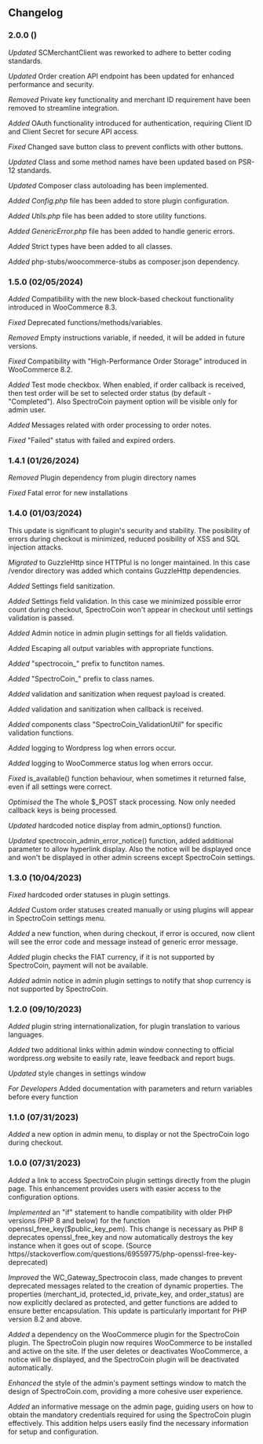 ## Changelog

### 2.0.0 ()

_Updated_ SCMerchantClient was reworked to adhere to better coding standards.

_Updated_ Order creation API endpoint has been updated for enhanced performance and security.

_Removed_ Private key functionality and merchant ID requirement have been removed to streamline integration.

_Added_ OAuth functionality introduced for authentication, requiring Client ID and Client Secret for secure API access.

_Fixed_ Changed save button class to prevent conflicts with other buttons.

_Updated_ Class and some method names have been updated based on PSR-12 standards.

_Updated_ Composer class autoloading has been implemented.

_Added_ _Config.php_ file has been added to store plugin configuration.

_Added_ _Utils.php_ file has been added to store utility functions.

_Added_ _GenericError.php_ file has been added to handle generic errors.

_Added_ Strict types have been added to all classes.

_Added_ php-stubs/woocommerce-stubs as composer.json dependency.

### 1.5.0 (02/05/2024)

_Added_ Compatibility with the new block-based checkout functionality introduced in WooCommerce 8.3.

_Fixed_ Deprecated functions/methods/variables.

_Removed_ Empty instructions variable, if needed, it will be added in future versions.

_Fixed_ Compatibility with "High-Performance Order Storage" introduced in WooCommerce 8.2.

_Added_ Test mode checkbox. When enabled, if order callback is received, then test order will be set to selected order status (by default - "Completed"). Also SpectroCoin payment option will be visible only for admin user.

_Added_ Messages related with order processing to order notes.

_Fixed_ "Failed" status with failed and expired orders.

### 1.4.1 (01/26/2024)

_Removed_ Plugin dependency from plugin directory names

_Fixed_ Fatal error for new installations

### 1.4.0 (01/03/2024)

This update is significant to plugin's security and stability. The posibility of errors during checkout is minimized, reduced posibility of XSS and SQL injection attacks.

_Migrated_ to GuzzleHttp since HTTPful is no longer maintained. In this case /vendor directory was added which contains GuzzleHttp dependencies.

_Added_ Settings field sanitization.

_Added_ Settings field validation. In this case we minimized possible error count during checkout, SpectroCoin won't appear in checkout until settings validation is passed.

_Added_ Admin notice in admin plugin settings for all fields validation.

_Added_ Escaping all output variables with appropriate functions.

_Added_ "spectrocoin\_" prefix to functiton names.

_Added_ "SpectroCoin\_" prefix to class names.

_Added_ validation and sanitization when request payload is created.

_Added_ validation and sanitization when callback is received.

_Added_ components class "SpectroCoin_ValidationUtil" for specific validation functions.

_Added_ logging to Wordpress log when errors occur.

_Added_ logging to WooCommerce status log when errors occur.

_Fixed_ is_available() function behaviour, when sometimes it returned false, even if all settings were correct.

_Optimised_ the The whole $\_POST stack processing. Now only needed callback keys is being processed.

_Updated_ hardcoded notice display from admin_options() function.

_Updated_ spectrocoin_admin_error_notice() function, added additional parameter to allow hyperlink display. Also the notice will be displayed once and won't be displayed in other admin screens except SpectroCoin settings.

### 1.3.0 (10/04/2023)

_Fixed_ hardcoded order statuses in plugin settings.

_Added_ Custom order statuses created manually or using plugins will appear in SpectroCoin settings menu.

_Added_ a new function, when during checkout, if error is occured, now client will see the error code and message instead of generic error message.

_Added_ plugin checks the FIAT currency, if it is not supported by SpectroCoin, payment will not be available.

_Added_ admin notice in admin plugin settings to notify that shop currency is not supported by SpectroCoin.

### 1.2.0 (09/10/2023)

_Added_ plugin string internationalization, for plugin translation to various languages.

_Added_ two additional links within admin window connecting to official wordpress.org website to easily rate, leave feedback and report bugs.

_Updated_ style changes in settings window

_For Developers_ Added documentation with parameters and return variables before every function

### 1.1.0 (07/31/2023)

_Added_ a new option in admin menu, to display or not the SpectroCoin logo during checkout.

### 1.0.0 (07/31/2023)

_Added_ a link to access SpectroCoin plugin settings directly from the plugin page. This enhancement provides users with easier access to the configuration options.

_Implemented_ an "if" statement to handle compatibility with older PHP versions (PHP 8 and below) for the function openssl_free_key($public_key_pem). This change is necessary as PHP 8
deprecates openssl_free_key and now automatically destroys the key instance when it goes out of scope. (Source https//stackoverflow.com/questions/69559775/php-openssl-free-key-deprecated)

_Improved_ the WC_Gateway_Spectrocoin class, made changes to prevent deprecated messages related to the creation of dynamic properties. The properties (merchant_id, protected_id, private_key, and order_status) are now explicitly declared as protected, and getter functions are added to ensure better encapsulation. This update is particularly important for PHP version 8.2 and above.

_Added_ a dependency on the WooCommerce plugin for the SpectroCoin plugin. The SpectroCoin plugin now requires WooCommerce to be installed and active on the site. If the user deletes or deactivates WooCommerce, a notice will be displayed, and the SpectroCoin plugin will be deactivated automatically.

_Enhanced_ the style of the admin's payment settings window to match the design of SpectroCoin.com, providing a more cohesive user experience.

_Added_ an informative message on the admin page, guiding users on how to obtain the mandatory credentials required for using the SpectroCoin plugin effectively. This addition helps users easily find the necessary information for setup and configuration.
